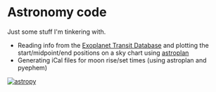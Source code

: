 # Astronomy code

Just some stuff I'm tinkering with.

- Reading info from the [Exoplanet Transit
  Database](http://var2.astro.cz/ETD/predictions.php) and plotting the start/midpoint/end positions on a sky chart using [astroplan](https://github.com/astropy/astroplan)
- Generating iCal files for moon rise/set times (using astroplan and pyephem)

 [![astropy](http://img.shields.io/badge/powered%20by-AstroPy-orange.svg?style=flat)](http://www.astropy.org/) 
